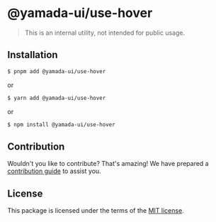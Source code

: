 # @yamada-ui/use-hover

> This is an internal utility, not intended for public usage.

## Installation

```sh
$ pnpm add @yamada-ui/use-hover
```

or

```sh
$ yarn add @yamada-ui/use-hover
```

or

```sh
$ npm install @yamada-ui/use-hover
```

## Contribution

Wouldn't you like to contribute? That's amazing! We have prepared a [contribution guide](https://github.com/yamada-ui/yamada-ui/blob/main/CONTRIBUTING.md) to assist you.

## License

This package is licensed under the terms of the
[MIT license](https://github.com/yamada-ui/yamada-ui/blob/main/LICENSE).
